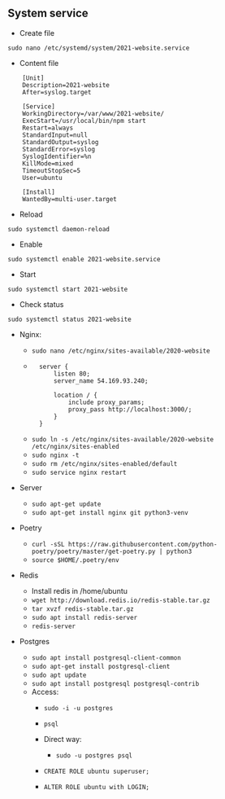 

## System service

- Create file

```
sudo nano /etc/systemd/system/2021-website.service
```

- Content file

```
    [Unit]
    Description=2021-website
    After=syslog.target

    [Service]
    WorkingDirectory=/var/www/2021-website/
    ExecStart=/usr/local/bin/npm start
    Restart=always
    StandardInput=null
    StandardOutput=syslog
    StandardError=syslog
    SyslogIdentifier=%n
    KillMode=mixed
    TimeoutStopSec=5
    User=ubuntu

    [Install]
    WantedBy=multi-user.target
```

- Reload

```
sudo systemctl daemon-reload
```

- Enable

```
sudo systemctl enable 2021-website.service
```

- Start

```
sudo systemctl start 2021-website
```

- Check status

```
sudo systemctl status 2021-website
```


* Nginx:
    - `sudo nano /etc/nginx/sites-available/2020-website`
    - ```
        server {
            listen 80;
            server_name 54.169.93.240;

            location / {
                include proxy_params;
                proxy_pass http://localhost:3000/;
            }
        }
        ```
    - `sudo ln -s /etc/nginx/sites-available/2020-website /etc/nginx/sites-enabled`
    - `sudo nginx -t`
    - `sudo rm /etc/nginx/sites-enabled/default`
    - `sudo service nginx restart`


* Server
    - `sudo apt-get update`
    - `sudo apt-get install nginx git python3-venv`


* Poetry
    - `curl -sSL https://raw.githubusercontent.com/python-poetry/poetry/master/get-poetry.py | python3`
    - `source $HOME/.poetry/env`

* Redis
    - Install redis in /home/ubuntu
    - `wget http://download.redis.io/redis-stable.tar.gz`
    - `tar xvzf redis-stable.tar.gz`
    - `sudo apt install redis-server`
    - `redis-server`

* Postgres
    - `sudo apt install postgresql-client-common`
    - `sudo apt-get install postgresql-client`
    - `sudo apt update`
    - `sudo apt install postgresql postgresql-contrib`
    - Access:
        - `sudo -i -u postgres`
        - `psql`
        - Direct way:
            - `sudo -u postgres psql`

        - `CREATE ROLE ubuntu superuser;`
        - `ALTER ROLE ubuntu with LOGIN;`
